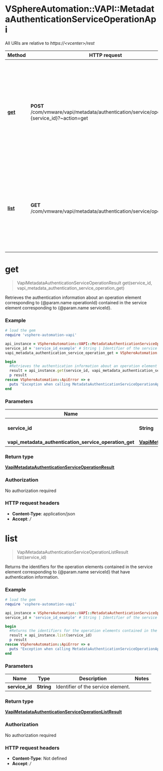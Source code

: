 # VSphereAutomation::VAPI::MetadataAuthenticationServiceOperationApi

All URIs are relative to *https://&lt;vcenter&gt;/rest*

Method | HTTP request | Description
------------- | ------------- | -------------
[**get**](MetadataAuthenticationServiceOperationApi.md#get) | **POST** /com/vmware/vapi/metadata/authentication/service/operation/id:{service_id}?~action&#x3D;get | Retrieves the authentication information about an operation element corresponding to {@param.name operationId} contained in the service element corresponding to {@param.name serviceId}.
[**list**](MetadataAuthenticationServiceOperationApi.md#list) | **GET** /com/vmware/vapi/metadata/authentication/service/operation | Returns the identifiers for the operation elements contained in the service element corresponding to {@param.name serviceId} that have authentication information.


# **get**
> VapiMetadataAuthenticationServiceOperationResult get(service_id, vapi_metadata_authentication_service_operation_get)

Retrieves the authentication information about an operation element corresponding to {@param.name operationId} contained in the service element corresponding to {@param.name serviceId}.

### Example
```ruby
# load the gem
require 'vsphere-automation-vapi'

api_instance = VSphereAutomation::VAPI::MetadataAuthenticationServiceOperationApi.new
service_id = 'service_id_example' # String | Identifier of the service element.
vapi_metadata_authentication_service_operation_get = VSphereAutomation::VapiMetadataAuthenticationServiceOperationGet.new # VapiMetadataAuthenticationServiceOperationGet | 

begin
  #Retrieves the authentication information about an operation element corresponding to {@param.name operationId} contained in the service element corresponding to {@param.name serviceId}.
  result = api_instance.get(service_id, vapi_metadata_authentication_service_operation_get)
  p result
rescue VSphereAutomation::ApiError => e
  puts "Exception when calling MetadataAuthenticationServiceOperationApi->get: #{e}"
end
```

### Parameters

Name | Type | Description  | Notes
------------- | ------------- | ------------- | -------------
 **service_id** | **String**| Identifier of the service element. | 
 **vapi_metadata_authentication_service_operation_get** | [**VapiMetadataAuthenticationServiceOperationGet**](VapiMetadataAuthenticationServiceOperationGet.md)|  | 

### Return type

[**VapiMetadataAuthenticationServiceOperationResult**](VapiMetadataAuthenticationServiceOperationResult.md)

### Authorization

No authorization required

### HTTP request headers

 - **Content-Type**: application/json
 - **Accept**: */*



# **list**
> VapiMetadataAuthenticationServiceOperationListResult list(service_id)

Returns the identifiers for the operation elements contained in the service element corresponding to {@param.name serviceId} that have authentication information.

### Example
```ruby
# load the gem
require 'vsphere-automation-vapi'

api_instance = VSphereAutomation::VAPI::MetadataAuthenticationServiceOperationApi.new
service_id = 'service_id_example' # String | Identifier of the service element.

begin
  #Returns the identifiers for the operation elements contained in the service element corresponding to {@param.name serviceId} that have authentication information.
  result = api_instance.list(service_id)
  p result
rescue VSphereAutomation::ApiError => e
  puts "Exception when calling MetadataAuthenticationServiceOperationApi->list: #{e}"
end
```

### Parameters

Name | Type | Description  | Notes
------------- | ------------- | ------------- | -------------
 **service_id** | **String**| Identifier of the service element. | 

### Return type

[**VapiMetadataAuthenticationServiceOperationListResult**](VapiMetadataAuthenticationServiceOperationListResult.md)

### Authorization

No authorization required

### HTTP request headers

 - **Content-Type**: Not defined
 - **Accept**: */*



